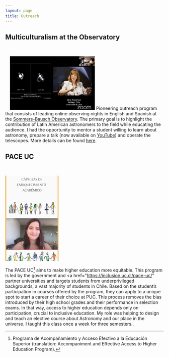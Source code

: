 ```yaml
---
layout: page
title: Outreach
---
```



<style>
img[src="https://github.com/csechiburu/csechiburu.github.io/blob/main/Images/MO.png?raw=true"] {
  float: right;
}
</style>

<body>

<h2>Multiculturalism at the Observatory</h2>
 
  <br>

<p><img src="https://github.com/csechiburu/csechiburu.github.io/blob/main/Images/MO.png?raw=true" alt="MO" style="width:270px;height:170px;margin-left:15px;">
Pioneering outreach program that consists of leading online observing nights in English and Spanish at the <a href="https://www.colorado.edu/sbo/"> Sommers-Bausch Observatory</a>. The primary goal is to highlight the contribution of Latin American astronomers to the field while educating the audience. I had the opportunity to mentor a student willing to learn about astronomy, prepare a talk (now available on <a href="https://www.youtube.com/channel/UCCom3frTr5azQtlcBti6KgA"> YouTube</a>) and operate the telescopes. More details can be found <a href="https://www.colorado.edu/sbo/student-activities/multiculturalism-sbo-multiculturalismo-en-sbo"> here</a>.</p>

</body>

<style>
img[src="https://github.com/csechiburu/csechiburu.github.io/blob/main/Images/pace.png?raw=true"] {
  float: left;
}
</style>



<h2>PACE UC</h2>
 
 <br>

<p><img src="https://github.com/csechiburu/csechiburu.github.io/blob/main/Images/pace.png?raw=true" alt="PACE" style="width:170px;height:270px;margin-right:15px;">
  
The PACE UC[^fn-1] aims to make higher education more equitable. This program is led by the government and <a href="https://inclusion.uc.cl/pace-uc/" partner universities</a> and targets students from underprivileged backgrounds, a vast majority of students in Chile. Based on the student’s participation in courses offered by the program, they can apply to a unique spot to start a career of their choice at PUC. This process removes the bias introduced by their high school grades and their performance in selection exams. In that way, access to higher education depends only on participation, crucial to inclusive education. My role was helping to design and teach an elective course about Astronomy and our place in the universe. I taught this class once a week for three semesters..</p>



[^fn-1]:Programa de Acompañamiento y Acceso Efectivo a la Educación Superior (translation: Accompaniment and Effective Access to Higher Education Program).
